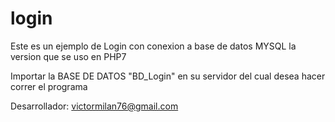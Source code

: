 # login
Este es un ejemplo de Login con conexion a base de datos MYSQL
la version que se uso en PHP7

Importar la BASE DE DATOS "BD_Login" en su servidor del cual desea hacer correr el programa

Desarrollador: victormilan76@gmail.com

